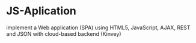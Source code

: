 # JS-Aplication
implement a Web application (SPA) using HTML5, JavaScript, AJAX, REST and JSON with cloud-based backend (Kinvey)
